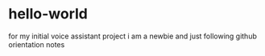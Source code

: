 # hello-world
for my initial voice assistant project
i am a newbie and just following github orientation notes
